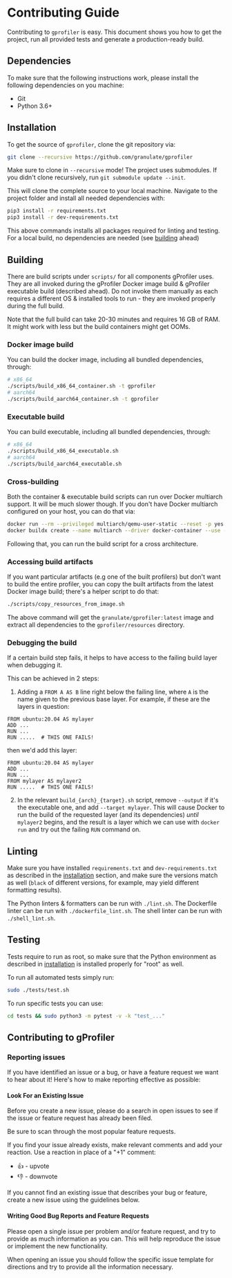 # Contributing Guide

Contributing to `gprofiler` is easy. This document shows you how to
get the project, run all provided tests and generate a production-ready build.

## Dependencies

To make sure that the following instructions work, please install the following dependencies
on you machine:

- Git
- Python 3.6+

## Installation

To get the source of `gprofiler`, clone the git repository via:
````bash
git clone --recursive https://github.com/granulate/gprofiler
````

Make sure to clone in `--recursive` mode! The project uses submodules. If you didn't clone recursively, run `git submodule update --init`.

This will clone the complete source to your local machine. Navigate to the project folder
and install all needed dependencies with:
````bash
pip3 install -r requirements.txt
pip3 install -r dev-requirements.txt
````

This above commands installs all packages required for linting and testing. For a local build, no dependencies are needed (see [building](#building) ahead)

## Building

There are build scripts under `scripts/` for all components gProfiler uses.
They are all invoked during the gProfiler Docker image build & gProfiler executable build (described ahead). Do not invoke them manually as each requires a different OS & installed tools to run - they are invoked properly during the full build.

Note that the full build can take 20-30 minutes and requires 16 GB of RAM. It might work with less but the build containers might get OOMs.

### Docker image build
You can build the docker image, including all bundled dependencies, through:
```bash
# x86_64
./scripts/build_x86_64_container.sh -t gprofiler
# aarch64
./scripts/build_aarch64_container.sh -t gprofiler
```

### Executable build
You can build executable, including all bundled dependencies, through:
```bash
# x86_64
./scripts/build_x86_64_executable.sh
# aarch64
./scripts/build_aarch64_executable.sh
```

### Cross-building
Both the container & executable build scripts can run over Docker multiarch support. It will be much slower though.
If you don't have Docker multiarch configured on your host, you can do that via:
```bash
docker run --rm --privileged multiarch/qemu-user-static --reset -p yes
docker buildx create --name multiarch --driver docker-container --use --node multiarch0
```
Following that, you can run the build script for a cross architecture.

### Accessing build artifacts

If you want particular artifacts (e.g one of the built profilers) but don't want to build the entire profiler, you can copy the built artifacts from the latest Docker image build; there's a helper script to do that:
```bash
./scripts/copy_resources_from_image.sh
```

The above command will get the `granulate/gprofiler:latest` image and extract all dependencies to the `gprofiler/resources` directory.

### Debugging the build

If a certain build step fails, it helps to have access to the failing build layer when debugging it.

This can be achieved in 2 steps:
1. Adding a `FROM A AS B` line right below the failing line, where `A` is the name given to the previous base layer. For example, if these are the layers in question:  
```
FROM ubuntu:20.04 AS mylayer
ADD ...
RUN ...
RUN .....  # THIS ONE FAILS!
```
then we'd add this layer:
```
FROM ubuntu:20.04 AS mylayer
ADD ...
RUN ...
FROM mylayer AS mylayer2
RUN .....  # THIS ONE FAILS!
```
2. In the relevant `build_{arch}_{target}.sh` script, remove `--output` if it's the executable one, and add `--target mylayer`. This will cause Docker to run the build of the requested layer (and its dependencies) *until* `mylayer2` begins, and the result is a layer which we can use with `docker run` and try out the failing `RUN` command on.

## Linting

Make sure you have installed `requirements.txt` and `dev-requirements.txt` as described in the [installation](#installation) section, and make sure the versions match as well (`black` of different versions, for example, may yield different formatting results).

The Python linters & formatters can be run with `./lint.sh`. The Dockerfile linter can be run with `./dockerfile_lint.sh`. The shell linter can be run with `./shell_lint.sh`.

## Testing
Tests require to run as root, so make sure that the Python environment as described in [installation](#installation) is installed properly for "root" as well.

To run all automated tests simply run:
```bash
sudo ./tests/test.sh
```

To run specific tests you can use:
```bash
cd tests && sudo python3 -m pytest -v -k "test_..."
```

## Contributing to gProfiler

### Reporting issues
If you have identified an issue or a bug, or have a feature request we want to hear about it! Here's how to make reporting effective as possible:

#### Look For an Existing Issue

Before you create a new issue, please do a search in open issues to see if the issue or feature request has already been filed.

Be sure to scan through the most popular feature requests.

If you find your issue already exists, make relevant comments and add your reaction. Use a reaction in place of a "+1" comment:

* 👍 - upvote
* 👎 - downvote

If you cannot find an existing issue that describes your bug or feature, create a new issue using the guidelines below.

#### Writing Good Bug Reports and Feature Requests
Please open a single issue per problem and/or feature request, and try to provide as much information as you can. This will help reproduce the issue or implement the new functionality.

When opening an issue you should follow the specific issue template for directions and try to provide all the information necessary.
